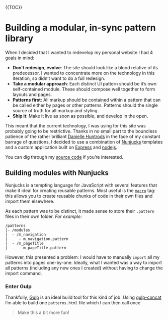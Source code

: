 {{TOC}}

# Building a modular, in-sync pattern library

When I decided that I wanted to redevelop my personal website I had 4 goals in mind:

* **Don’t redesign, evolve**: The site should look like a blood relative of its predecessor. I wanted to concentrate more on the technology in this iteration, so didn’t want to do a full redesign. 
* **Take a modular approach**: Each distinct UI pattern should be it’s own self-contained module. These should compose well together to form layouts and pages.
* **Patterns first**: All markup should be contained within a pattern that can be called either by pages or other patterns. Patterns should the single source of truth for all markup and styling.
* **Ship it**: Make it live as soon as possible, and develop in the open.

This meant that the current technology, I was using for this site was probably going to be restrictive. Thanks in no small part to the boundless patience of the rather brilliant [Danielle Huntrods](https://twitter.com/dhuntrods) in the face of my constant barrage of questions, I decided to use a combination of [Nunjucks](https://mozilla.github.io/nunjucks) templates and a custom application built on [Express](http://expressjs.com) and [nodejs](https://nodejs.org). 

You can dig through my [source code](https://github.com/roobottom/roobottom-express) if you’re interested.

## Building modules with Nunjucks

Nunjucks is a tempting language for JavaScript with several features that make it ideal for creating reusable patterns. Most useful is the [`macro`](https://mozilla.github.io/nunjucks/templating.html#macro) tag: this allows you to create reusable chunks of code in their own files and import them elsewhere.

As each pattern was to be distinct, it made sense to store their `.pattern` files in their own folder. _For example:_

```
/patterns
|- /modules
|  - /m_navigation
|     - m_navigation.pattern
|  - /m_pageTitle
|     - m_pageTitle.pattern
```

However, this presented a problem: I would have to manually `import` all my patterns into pages one-by-one. Ideally, what I wanted was a way to import all patterns (including any new ones I created) without having to change the import command.

### Enter Gulp

Thankfully, [Gulp](http://gulpjs.com) is an ideal build tool for this kind of job. Using [gulp-concat](https://www.npmjs.com/package/gulp-concat) I’m able to build one `patterns.html` file which I can then call once

> Make this a bit more fun!

## 


